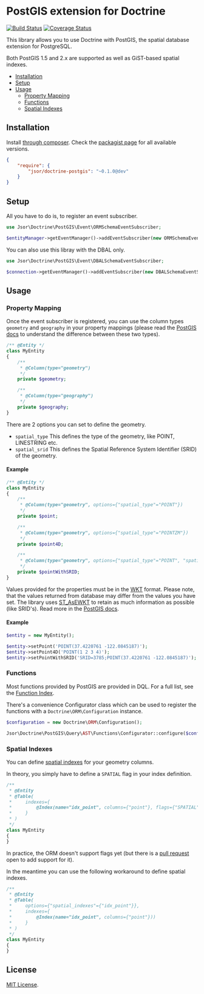 PostGIS extension for Doctrine
==============================

[![Build Status](https://secure.travis-ci.org/jsor/doctrine-postgis.svg?branch=master)](http://travis-ci.org/jsor/doctrine-postgis)
[![Coverage Status](https://img.shields.io/coveralls/jsor/doctrine-postgis.svg?style=flat)](https://coveralls.io/r/jsor/doctrine-postgis?branch=master)

This library allows you to use Doctrine with PostGIS, the spatial database
extension for PostgreSQL.

Both PostGIS 1.5 and 2.x are supported as well as GiST-based spatial indexes.

* [Installation](#installation)
* [Setup](#setup)
* [Usage](#usage)
  * [Property Mapping](#property-mapping)
  * [Functions](#functions)
  * [Spatial Indexes](#spatial-indexes)
  
Installation
------------

Install [through composer](http://getcomposer.org). Check the
[packagist page](https://packagist.org/packages/jsor/doctrine-postgis)
for all available versions.

```json
{
    "require": {
        "jsor/doctrine-postgis": "~0.1.0@dev"
    }
}
```

Setup
-----

All you have to do is, to register an event subscriber.

```php
use Jsor\Doctrine\PostGIS\Event\ORMSchemaEventSubscriber;

$entityManager->getEventManager()->addEventSubscriber(new ORMSchemaEventSubscriber());
```

You can also use this libray with the DBAL only.

```php
use Jsor\Doctrine\PostGIS\Event\DBALSchemaEventSubscriber;

$connection->getEventManager()->addEventSubscriber(new DBALSchemaEventSubscriber());
```

Usage
-----

### Property Mapping

Once the event subscriber is registered, you can use the column types
`geometry` and `geography` in your property mappings (please read the
[PostGIS docs](http://postgis.net/docs/using_postgis_dbmanagement.html#PostGIS_Geography)
to understand the difference between these two types).

```php
/** @Entity */
class MyEntity
{
    /**
     * @Column(type="geometry")
     */
    private $geometry;

    /**
     * @Column(type="geography")
     */
    private $geography;
}
```

There are 2 options you can set to define the geometry.

* `spatial_type`
   This defines the type of the geometry, like POINT, LINESTRING etc.
* `spatial_srid`
  This defines the Spatial Reference System Identifier (SRID) of the geometry.

#### Example

```php
/** @Entity */
class MyEntity
{
    /**
     * @Column(type="geometry", options={"spatial_type"="POINT"})
     */
    private $point;

    /**
     * @Column(type="geometry", options={"spatial_type"="POINTZM"})
     */
    private $point4D;

    /**
     * @Column(type="geometry", options={"spatial_type"="POINT", "spatial_srid"=3785})
     */
    private $pointWithSRID;
}
```

Values provided for the properties must be in the [WKT](http://en.wikipedia.org/wiki/Well-known_text)
format. Please note, that the values returned from database may differ from the
values you have set. The library uses [ST_AsEWKT](http://postgis.net/docs/ST_AsEWKT.html)
to retain as much information as possible (like SRID's). Read more in the
[PostGIS docs](http://postgis.net/docs/using_postgis_dbmanagement.html#RefObject).

#### Example

```php
$entity = new MyEntity();

$entity->setPoint('POINT(37.4220761 -122.0845187)');
$entity->setPoint4D('POINT(1 2 3 4)');
$entity->setPointWithSRID('SRID=3785;POINT(37.4220761 -122.0845187)');
```

### Functions

Most functions provided by PostGIS are provided in DQL. For a full list, see
the [Function Index](docs/function-index.md).

There's a convenience Configurator class which can be used to register the
functions with a `Doctrine\ORM\Configuration` instance.

```php
$configuration = new Doctrine\ORM\Configuration();

Jsor\Doctrine\PostGIS\Query\AST\Functions\Configurator::configure($configuration);
```

### Spatial Indexes

You can define [spatial indexes](http://postgis.net/docs/using_postgis_dbmanagement.html#gist_indexes)
for your geometry columns.

In theory, you simply have to define a `SPATIAL` flag in your index definition.

```php
/**
 * @Entity
 * @Table(
 *     indexes={
 *         @Index(name="idx_point", columns={"point"}, flags={"SPATIAL"}))
 *     }
 * )
 */
class MyEntity
{
}
```

In practice, the ORM doesn't support flags yet (but there is a
[pull request](https://github.com/doctrine/doctrine2/pull/973) open to add
support for it).

In the meantime you can use the following workaround to define spatial indexes.

```php
/**
 * @Entity
 * @Table(
 *     options={"spatial_indexes"={"idx_point"}},
 *     indexes={
 *         @Index(name="idx_point", columns={"point"}))
 *     }
 * )
 */
class MyEntity
{
}
```

License
-------

[MIT License](https://github.com/jsor/doctrine-postgis/blob/master/LICENSE).
